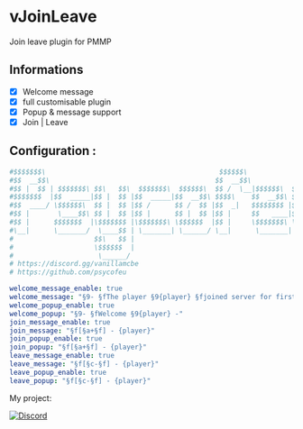 # vJoinLeave
Join leave plugin for PMMP

## Informations
* [X] Welcome message
* [X] full customisable plugin
* [X] Popup & message support
* [X] Join | Leave

## Configuration : 
```yaml
#$$$$$$$\                                           $$$$$$\
#$$  __$$\                                         $$  __$$\
#$$ |  $$ | $$$$$$$\ $$\   $$\  $$$$$$$\  $$$$$$\  $$ /  \__|$$$$$$\  $$\   $$\
#$$$$$$$  |$$  _____|$$ |  $$ |$$  _____|$$  __$$\ $$$$\    $$  __$$\ $$ |  $$ |
#$$  ____/ \$$$$$$\  $$ |  $$ |$$ /      $$ /  $$ |$$  _|   $$$$$$$$ |$$ |  $$ |
#$$ |       \____$$\ $$ |  $$ |$$ |      $$ |  $$ |$$ |     $$   ____|$$ |  $$ |
#$$ |      $$$$$$$  |\$$$$$$$ |\$$$$$$$\ \$$$$$$  |$$ |     \$$$$$$$\ \$$$$$$  |
#\__|      \_______/  \____$$ | \_______| \______/ \__|      \_______| \______/
#                    $$\   $$ |
#                    \$$$$$$  |
#                     \______/
# https://discord.gg/vanillamcbe
# https://github.com/psycofeu

welcome_message_enable: true
welcome_message: "§9- §fThe player §9{player} §fjoined server for first time"
welcome_popup_enable: true
welcome_popup: "§9- §fWelcome §9{player} -"
join_message_enable: true
join_message: "§f[§a+§f] - {player}"
join_popup_enable: true
join_popup: "§f[§a+§f] - {player}"
leave_message_enable: true
leave_message: "§f[§c-§f] - {player}"
leave_popup_enable: true
leave_popup: "§f[§c-§f] - {player}"
```

My project:

[![Discord](https://img.shields.io/discord/1216200805988827267?label=Discord&logo=discord&color=blue)](https://discord.gg/vanillamcbe)

